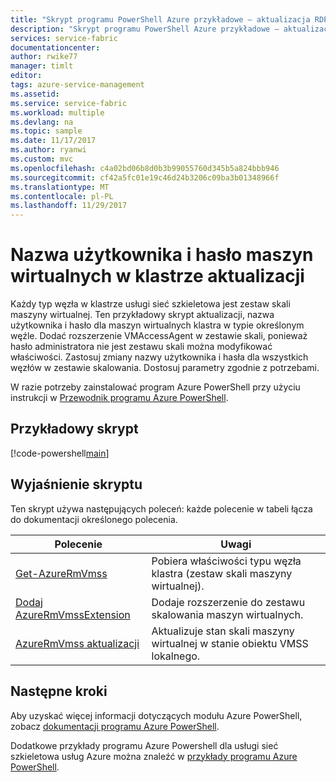 ```yaml
---
title: "Skrypt programu PowerShell Azure przykładowe — aktualizacja RDP nazwy użytkownika i hasła | Dokumentacja firmy Microsoft"
description: "Skrypt programu PowerShell Azure przykładowe — aktualizacja RDP nazwy użytkownika i hasła dla wszystkich węzłów klastra usługi sieć szkieletowa typu określonego węzła."
services: service-fabric
documentationcenter: 
author: rwike77
manager: timlt
editor: 
tags: azure-service-management
ms.assetid: 
ms.service: service-fabric
ms.workload: multiple
ms.devlang: na
ms.topic: sample
ms.date: 11/17/2017
ms.author: ryanwi
ms.custom: mvc
ms.openlocfilehash: c4a02bd06b8d0b3b99055760d345b5a824bbb946
ms.sourcegitcommit: cf42a5fc01e19c46d24b3206c09ba3b01348966f
ms.translationtype: MT
ms.contentlocale: pl-PL
ms.lasthandoff: 11/29/2017
---
```

# <a name="update-the-admin-username-and-password-of-the-vms-in-a-cluster"></a>Nazwa użytkownika i hasło maszyn wirtualnych w klastrze aktualizacji

Każdy typ węzła w klastrze usługi sieć szkieletowa jest zestaw skali maszyny wirtualnej. Ten przykładowy skrypt aktualizacji, nazwa użytkownika i hasło dla maszyn wirtualnych klastra w typie określonym węźle.  Dodać rozszerzenie VMAccessAgent w zestawie skali, ponieważ hasło administratora nie jest zestawu skali można modyfikować właściwości.  Zastosuj zmiany nazwy użytkownika i hasła dla wszystkich węzłów w zestawie skalowania. Dostosuj parametry zgodnie z potrzebami.

W razie potrzeby zainstalować program Azure PowerShell przy użyciu instrukcji w [Przewodnik programu Azure PowerShell](/powershell/azure/overview). 

## <a name="sample-script"></a>Przykładowy skrypt

[!code-powershell[main](../../../powershell_scripts/service-fabric/change-rdp-user-and-pw/change-rdp-user-and-pw.ps1 "Updates a RDP username and password for cluster nodes")]

## <a name="script-explanation"></a>Wyjaśnienie skryptu

Ten skrypt używa następujących poleceń: każde polecenie w tabeli łącza do dokumentacji określonego polecenia.

| Polecenie | Uwagi |
|---|---|
| [Get-AzureRmVmss](/powershell/module/azurerm.compute/get-azurermvmss) | Pobiera właściwości typu węzła klastra (zestaw skali maszyny wirtualnej).   |
| [Dodaj AzureRmVmssExtension](/powershell/module/azurerm.compute/add-azurermvmssextension)| Dodaje rozszerzenie do zestawu skalowania maszyn wirtualnych.|
| [AzureRmVmss aktualizacji](/powershell/module/azurerm.compute/update-azurermvmss)|Aktualizuje stan skali maszyny wirtualnej w stanie obiektu VMSS lokalnego.|

## <a name="next-steps"></a>Następne kroki

Aby uzyskać więcej informacji dotyczących modułu Azure PowerShell, zobacz [dokumentacji programu Azure PowerShell](/powershell/azure/overview).

Dodatkowe przykłady programu Azure Powershell dla usługi sieć szkieletowa usług Azure można znaleźć w [przykłady programu Azure PowerShell](../service-fabric-powershell-samples.md).
